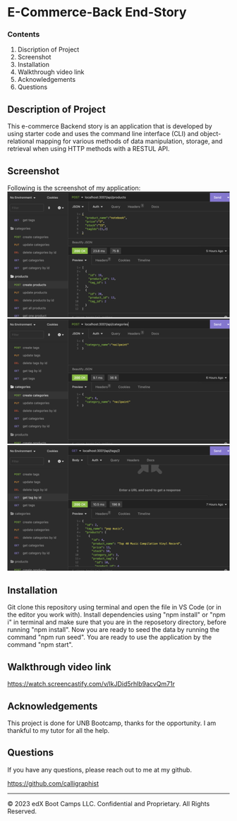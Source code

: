 # E-Commerce-Back End-Story

### Contents

1. Discription of Project
2. Screenshot
3. Installation 
4. Walkthrough video link
5. Acknowledgements
6. Questions

## Description of Project
This e-commerce Backend story is an application that is developed by using starter code and uses the command line interface (CLI) and object-relational mapping for various methods of data manipulation, storage, and retrieval when using HTTP methods with a RESTUL API.

## Screenshot
Following is the screenshot of my application:
![this fullfill all the requirements](./1.png)
![this fullfill all the requirements](./2.png)
![this fullfill all the requirements](./3.png)

## Installation 

Git clone this repository using terminal and open the file in VS Code (or in the editor you work with). Install dependencies using "npm install" or "npm i" in terminal and make sure that you are in the reposetory directory, before running "npm install". Now you are ready to seed the data by running the command "npm run seed". You are ready to use the application by the command "npm start".

## Walkthrough video link

https://watch.screencastify.com/v/IkJDid5rhlb9acvQm71r

## Acknowledgements

This project is done for UNB Bootcamp, thanks for the opportunity. I am thankful to my tutor for all the help.

## Questions

If you have any questions, please reach out to me at my github.

https://github.com/calligraphist

---
© 2023 edX Boot Camps LLC. Confidential and Proprietary. All Rights Reserved.
